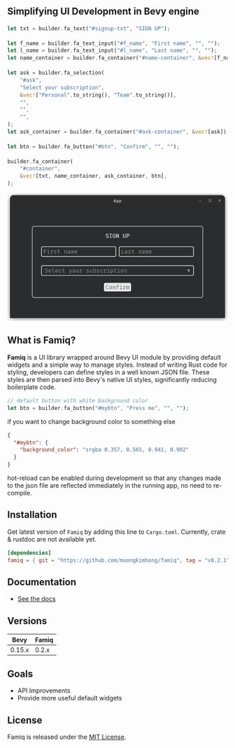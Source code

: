 ## Simplifying UI Development in Bevy engine

```rust
let txt = builder.fa_text("#signup-txt", "SIGN UP");

let f_name = builder.fa_text_input("#f_name", "First name", "", "");
let l_name = builder.fa_text_input("#l_name", "Last name", "", "");
let name_container = builder.fa_container("#name-container", &vec![f_name, l_name]);

let ask = builder.fa_selection(
    "#ask",
    "Select your subscription",
    &vec!["Personal".to_string(), "Team".to_string()],
    "",
    "",
    "",
);
let ask_container = builder.fa_container("#ask-container", &vec![ask]);

let btn = builder.fa_button("#btn", "Confirm", "", "");

builder.fa_container(
    "#container",
    &vec![txt, name_container, ask_container, btn],
);
```
![Screenshot](./screenshot.png)

## What is Famiq?
**Famiq** is a UI library wrapped around Bevy UI module by providing default
widgets and a simple way to manage styles. Instead of writing Rust code for styling,
developers can define styles in a well known JSON file. These styles are then parsed
into Bevy's native UI styles, significantly reducing boilerplate code.

```rust
// default button with white background color
let btn = builder.fa_button("#mybtn", "Press me", "", "");
```
if you want to change background color to something else
```json
{
  "#mybtn": {
    "background_color": "srgba 0.357, 0.565, 0.941, 0.902"
  }
}
```
hot-reload can be enabled during development so that any changes made to the json file
are reflected immediately in the running app, no need to re-compile.

## Installation
Get latest version of `Famiq` by adding this line to `Cargo.toml`. Currently, crate & rustdoc are not available yet.
```toml
[dependencies]
famiq = { git = "https://github.com/muongkimhong/famiq", tag = "v0.2.1" }
```

## Documentation
- [See the docs](https://muongkimhong.github.io/famiq/)


## Versions
| Bevy     | Famiq |
|----------|----------|
| 0.15.x   | 0.2.x    |


## Goals
- API Improvements
- Provide more useful default widgets

## License
Famiq is released under the [MIT License](https://opensource.org/licenses/MIT).
